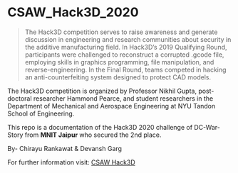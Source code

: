 # CSAW_Hack3D_2020

> The Hack3D competition serves to raise awareness and generate discussion in engineering and research communities about security in the additive manufacturing field. In Hack3D’s 2019 Qualifying Round, participants were challenged to reconstruct a corrupted .gcode file, employing skills in graphics programming, file manipulation, and reverse-engineering. In the Final Round, teams competed in hacking an anti-counterfeiting system designed to protect CAD models.

The Hack3D competition is organized by Professor Nikhil Gupta, post-doctoral researcher Hammond Pearce, and student researchers in the Department of Mechanical and Aerospace Engineering at NYU Tandon School of Engineering. 

This repo is a documentation of the Hack3D 2020 challenge of DC-War-Story from **MNIT Jaipur** who secured the 2nd place.

By- Chirayu Rankawat & Devansh Garg

For further information visit: [CSAW Hack3D](https://www.csaw.io/hack3d)
